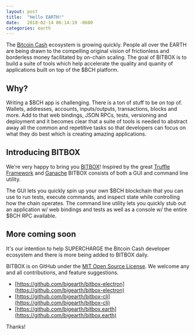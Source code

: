 ```yaml
---
layout: post
title:  "Hello EARTH!"
date:   2018-02-14 06:14:19 -0600
categories: earth
---
```


The [Bitcoin Cash](https://www.bitcoincash.org/) ecosystem is growing quickly. People all over the EARTH are being drawn to the compelling original vision of frictionless and borderless money facilitated by on-chain scaling. The goal of BITBOX is to build a suite of tools which help accelerate the quality and quanity of applications built on top of the $BCH platform.

## Why?

Writing a $BCH app is challenging. There is a ton of stuff to be on top of. Wallets, addresses, accounts, inputs/outputs, transactions, blocks and more. Add to that web bindings, JSON RPCs, tests, versioning and deployment and it becomes clear that a suite of tools is needed to abstract away all the common and repetitive tasks so that developers can focus on what they do best which is creating amazing applications.

## Introducing BITBOX

We're very happy to bring you [BITBOX](https://www.bitbox.earth)! Inspired by the great [Truffle Framework](http://truffleframework.com/) and [Ganache](http://truffleframework.com/ganache/) BITBOX consists of both a GUI and command line utility.

The GUI lets you quickly spin up your own $BCH blockchain that you can use to run tests, execute commands, and inspect state while controlling how the chain operates. The command line utility lets you quickly stub out an application w/ web bindings and tests as well as a console w/ the entire $BCH RPC available.

## More coming soon

It's our intention to help SUPERCHARGE the Bitcoin Cash developer ecosystem and there is more being added to BITBOX daily.

BITBOX is on GitHub under the [MIT Open Source License](https://opensource.org/licenses/MIT). We welcome any and all contributions, and feature suggestions.

* [https://github.com/bigearth/bitbox-electron](https://github.com/bigearth/bitbox-electron)
* [https://github.com/bigearth/bitbox-cli](https://github.com/bigearth/bitbox-cli)
* [https://github.com/bigearth/bitbox.earth](https://github.com/bigearth/bitbox.earth)

Thanks!
